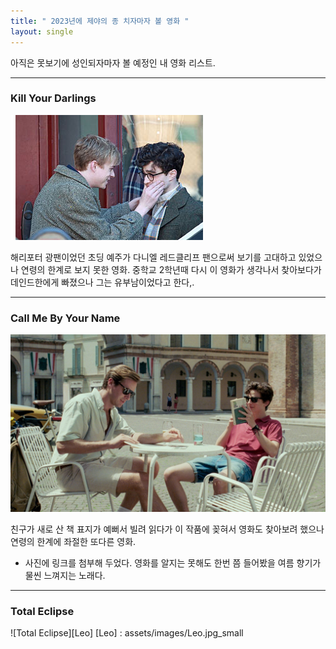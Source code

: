 ```yaml
---
title: " 2023년에 제야의 종 치자마자 볼 영화 "
layout: single
---
```


아직은 못보기에 성인되자마자 볼 예정인 내 영화 리스트.

---
### Kill Your Darlings
![Kill Your Darlings](/assets/images/killyourdarlings7.jpg)

해리포터 광팬이었던 초딩 예주가 다니엘 레드클리프 팬으로써 보기를 고대하고 있었으나 연령의 한계로 보지 못한 영화. 중학교 2학년때 다시 이 영화가 생각나서 찾아보다가 데인드한에게 빠졌으나 그는 유부남이었다고 한다,.

---
### Call Me By Your Name
[![Call Me By Your Name](/assets/images/Brody-Call-Me-By-Your-Name.jpg "이 영화 삽입곡. 한번쯤은 들어봤을 것이라 생각한다.")](https://www.youtube.com/watch?v=5UcSMGVXbOo)

친구가 새로 산 책 표지가 예뻐서 빌려 읽다가 이 작품에 꽂혀서 영화도 찾아보려 했으나 연령의 한계에 좌절한 또다른 영화. 

* 사진에 링크를 첨부해 두었다. 영화를 알지는 못해도 한번 쯤 들어봤을 여름 향기가 물씬 느껴지는 노래다.

---
### Total Eclipse
![Total Eclipse][Leo]
[Leo] : assets/images/Leo.jpg_small
